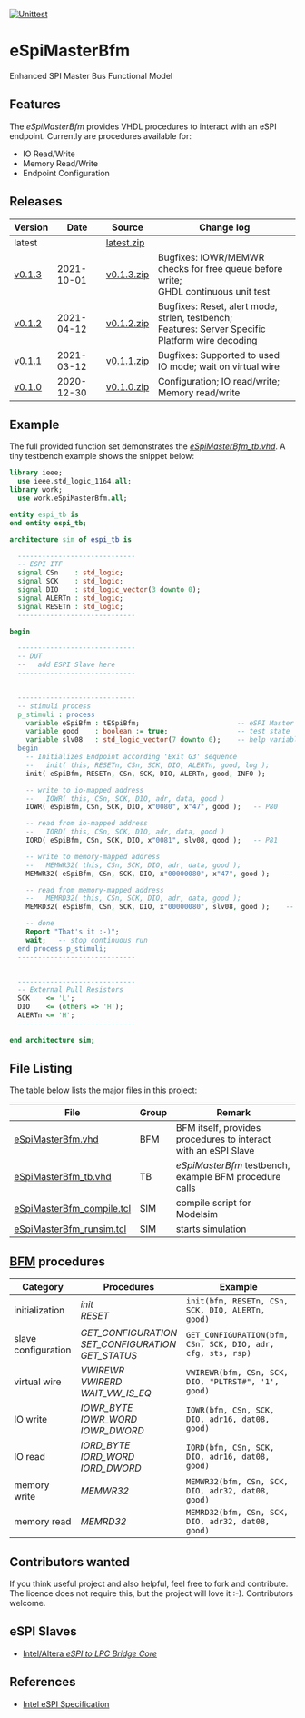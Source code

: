 [![Unittest](https://github.com/akaeba/eSpiMasterBfm/workflows/Unittest/badge.svg)](https://github.com/akaeba/eSpiMasterBfm/actions)

# eSpiMasterBfm

Enhanced SPI Master Bus Functional Model


## Features

The _eSpiMasterBfm_ provides VHDL procedures to interact with an eSPI endpoint.
Currently are procedures available for:
 * IO Read/Write
 * Memory Read/Write
 * Endpoint Configuration


## Releases

| Version                                                       | Date       | Source                                                                                            | Change log                                                                                              |
| ------------------------------------------------------------- | ---------- | ------------------------------------------------------------------------------------------------- | ------------------------------------------------------------------------------------------------------- |
| latest                                                        |            | <a id="raw-url" href="https://github.com/akaeba/eSpiMasterBfm/archive/master.zip ">latest.zip</a> |                                                                                                         |
| [v0.1.3](https://github.com/akaeba/eSpiMasterBfm/tree/v0.1.3) | 2021-10-01 | <a id="raw-url" href="https://github.com/akaeba/eSpiMasterBfm/archive/v0.1.3.zip ">v0.1.3.zip</a> | Bugfixes: IOWR/MEMWR checks for free queue before write; <br /> GHDL continuous unit test               |
| [v0.1.2](https://github.com/akaeba/eSpiMasterBfm/tree/v0.1.2) | 2021-04-12 | <a id="raw-url" href="https://github.com/akaeba/eSpiMasterBfm/archive/v0.1.2.zip ">v0.1.2.zip</a> | Bugfixes: Reset, alert mode, strlen, testbench; <br /> Features: Server Specific Platform wire decoding |
| [v0.1.1](https://github.com/akaeba/eSpiMasterBfm/tree/v0.1.1) | 2021-03-12 | <a id="raw-url" href="https://github.com/akaeba/eSpiMasterBfm/archive/v0.1.1.zip ">v0.1.1.zip</a> | Bugfixes: Supported to used IO mode; wait on virtual wire                                               |
| [v0.1.0](https://github.com/akaeba/eSpiMasterBfm/tree/v0.1.0) | 2020-12-30 | <a id="raw-url" href="https://github.com/akaeba/eSpiMasterBfm/archive/v0.1.0.zip ">v0.1.0.zip</a> | Configuration; IO read/write; Memory read/write                                                         |


## Example

The full provided function set demonstrates the _[eSpiMasterBfm_tb.vhd](./tb/eSpiMasterBfm_tb.vhd)_.
A tiny testbench example shows the snippet below:

```vhdl
library ieee;
  use ieee.std_logic_1164.all;
library work;
  use work.eSpiMasterBfm.all;

entity espi_tb is
end entity espi_tb;

architecture sim of espi_tb is

  -----------------------------
  -- ESPI ITF
  signal CSn    : std_logic;
  signal SCK    : std_logic;
  signal DIO    : std_logic_vector(3 downto 0);
  signal ALERTn : std_logic;
  signal RESETn : std_logic;
  -----------------------------

begin

  -----------------------------
  -- DUT
  --   add ESPI Slave here
  -----------------------------


  -----------------------------
  -- stimuli process
  p_stimuli : process
    variable eSpiBfm : tESpiBfm;                        -- eSPI Master bfm Handle
    variable good    : boolean := true;                 -- test state
    variable slv08   : std_logic_vector(7 downto 0);    -- help variable
  begin
    -- Initializes Endpoint according 'Exit G3' sequence
    --   init( this, RESETn, CSn, SCK, DIO, ALERTn, good, log );
    init( eSpiBfm, RESETn, CSn, SCK, DIO, ALERTn, good, INFO );

    -- write to io-mapped address
    --   IOWR( this, CSn, SCK, DIO, adr, data, good )
    IOWR( eSpiBfm, CSn, SCK, DIO, x"0080", x"47", good );   -- P80

    -- read from io-mapped address
    --   IORD( this, CSn, SCK, DIO, adr, data, good )
    IORD( eSpiBfm, CSn, SCK, DIO, x"0081", slv08, good );   -- P81

    -- write to memory-mapped address
    --   MEMWR32( this, CSn, SCK, DIO, adr, data, good );
    MEMWR32( eSpiBfm, CSn, SCK, DIO, x"00000080", x"47", good );    -- byte write

    -- read from memory-mapped address
    --   MEMRD32( this, CSn, SCK, DIO, adr, data, good );
    MEMRD32( eSpiBfm, CSn, SCK, DIO, x"00000080", slv08, good );    -- byte read

    -- done
    Report "That's it :-)";
    wait;   -- stop continuous run
  end process p_stimuli;
  -----------------------------


  -----------------------------
  -- External Pull Resistors
  SCK    <= 'L';
  DIO    <= (others => 'H');
  ALERTn <= 'H';
  -----------------------------

end architecture sim;
```


## File Listing

The table below lists the major files in this project:

| File                                                                           | Group | Remark                                                         |
| ------------------------------------------------------------------------------ | ----- | -------------------------------------------------------------- |
| [eSpiMasterBfm.vhd](./bfm/eSpiMasterBfm.vhd)                                   | BFM   | BFM itself, provides procedures to interact with an eSPI Slave |
| [eSpiMasterBfm_tb.vhd](./tb/eSpiMasterBfm_tb.vhd)                              | TB    | _eSpiMasterBfm_ testbench, example BFM procedure calls         |
| [eSpiMasterBfm_compile.tcl](./tcl/sim/eSpiMasterBfm/eSpiMasterBfm_compile.tcl) | SIM   | compile script for Modelsim                                    |
| [eSpiMasterBfm_runsim.tcl](./tcl/sim/eSpiMasterBfm/eSpiMasterBfm_runsim.tcl)   | SIM   | starts simulation                                              |


## [BFM](./bfm/eSpiMasterBfm.vhd) procedures

| Category            | Procedures                                                            | Example                                                     |
| ------------------- | --------------------------------------------------------------------- | ----------------------------------------------------------- |
| initialization      | _init_              <br /> _RESET_                                    | `init(bfm, RESETn, CSn, SCK, DIO, ALERTn, good)`            |
| slave configuration | _GET_CONFIGURATION_ <br /> _SET_CONFIGURATION_ <br /> _GET_STATUS_    | `GET_CONFIGURATION(bfm, CSn, SCK, DIO, adr, cfg, sts, rsp)` |
| virtual wire        | _VWIREWR_           <br /> _VWIRERD_           <br /> _WAIT_VW_IS_EQ_ | `VWIREWR(bfm, CSn, SCK, DIO, "PLTRST#", '1', good)`         |
| IO write            | _IOWR_BYTE_         <br /> _IOWR_WORD_         <br /> _IOWR_DWORD_    | `IOWR(bfm, CSn, SCK, DIO, adr16, dat08, good)`              |
| IO read             | _IORD_BYTE_         <br /> _IORD_WORD_         <br /> _IORD_DWORD_    | `IORD(bfm, CSn, SCK, DIO, adr16, dat08, good)`              |
| memory write        | _MEMWR32_                                                             | `MEMWR32(bfm, CSn, SCK, DIO, adr32, dat08, good)`           |
| memory read         | _MEMRD32_                                                             | `MEMRD32(bfm, CSn, SCK, DIO, adr32, dat08, good)`           |


## Contributors wanted

If you think useful project and also helpful, feel free to fork and contribute.
The licence does not require this, but the project will love it :-). Contributors welcome.


## eSPI Slaves
 * [Intel/Altera _eSPI to LPC Bridge Core_](https://www.intel.com/content/dam/www/programmable/us/en/pdfs/literature/ug/ug_embedded_ip.pdf)


## References
 * [Intel eSPI Specification](https://www.intel.com/content/dam/support/us/en/documents/software/chipset-software/327432-004_espi_base_specification_rev1.0_cb.pdf)
